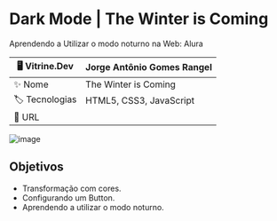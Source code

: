 # Dark Mode | The Winter is Coming

Aprendendo a Utilizar o modo noturno na Web: Alura

| 🖥️ Vitrine.Dev |  Jorge Antônio Gomes Rangel   |
| -------------  | --- |
| :sparkles: Nome        | The Winter is Coming
| :label: Tecnologias | HTML5, CSS3, JavaScript
| :rocket: URL         |

<!-- Inserir imagem com a #vitrinedev ao final do link -->
![image](https://github.com/JorgeRangell/Dark-Mode-Knowledge/assets/101427212/66e08038-ecec-43d2-b476-c0cd2f9bc92a)

## Objetivos

* Transformação com cores.
* Configurando um Button.
* Aprendendo a utilizar o modo noturno.
